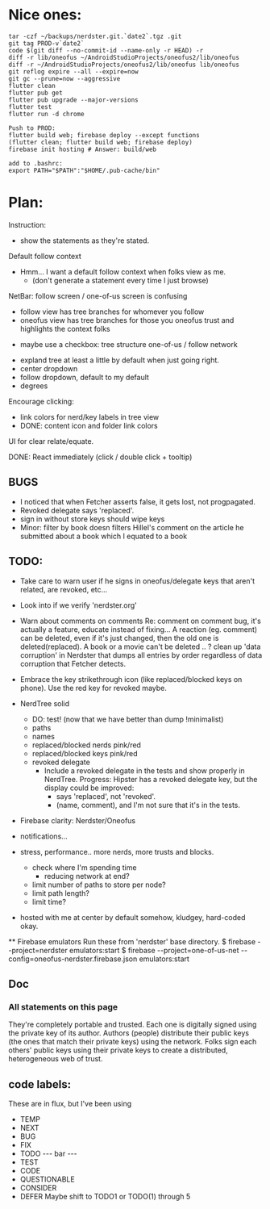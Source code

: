 # Nice ones:
```
tar -czf ~/backups/nerdster.git.`date2`.tgz .git
git tag PROD-v`date2`
code $(git diff --no-commit-id --name-only -r HEAD) -r
diff -r lib/oneofus ~/AndroidStudioProjects/oneofus2/lib/oneofus
diff -r ~/AndroidStudioProjects/oneofus2/lib/oneofus lib/oneofus
git reflog expire --all --expire=now
git gc --prune=now --aggressive
flutter clean
flutter pub get
flutter pub upgrade --major-versions
flutter test
flutter run -d chrome
```

```
Push to PROD:
flutter build web; firebase deploy --except functions
(flutter clean; flutter build web; firebase deploy)
firebase init hosting # Answer: build/web

add to .bashrc:
export PATH="$PATH":"$HOME/.pub-cache/bin"
```

# Plan:

Instruction:
- show the statements as they're stated.

Default follow context
- Hmm... I want a default follow context when folks view as me.
  - (don't generate a statement every time I just browse)

NetBar: follow screen / one-of-us screen is confusing
  - follow view has tree branches for whomever you follow
  - oneofus view has tree branches for those you oneofus trust and highlights the context folks
  * maybe use a checkbox: tree structure one-of-us / follow network
- expland tree at least a little by default when just going right.
- center dropdown
- follow dropdown, default to my default
- degrees

Encourage clicking: 
- link colors for nerd/key labels in tree view
- DONE: content icon and folder link colors

UI for clear relate/equate.

DONE: React immediately (click / double click + tooltip)


## BUGS
- I noticed that when Fetcher asserts false, it gets lost, not progpagated.
- Revoked delegate says 'replaced'.
- sign in without store keys should wipe keys
- Minor: filter by book doesn filters Hillel's comment on the article he
  submitted about a book which I equated to a book

## TODO:
- Take care to warn user if he signs in oneofus/delegate keys that aren't related, are revoked, etc...
- Look into if we verify 'nerdster.org'
- Warn about comments on comments
  Re: comment on comment bug, it's actually a feature, educate instead
  of fixing... A reaction (eg. comment) can be deleted, even if it's
  just changed, then the old one is deleted(replaced). A book or a movie
  can't be deleted ..
? clean up 'data corruption' in Nerdster that dumps all entries by
  order regardless of data corruption that Fetcher detects.
- Embrace the key strikethrough icon (like replaced/blocked keys on phone). Use the red key for revoked maybe.
- NerdTree solid
  - DO: test! (now that we have better than dump !minimalist)
  - paths
  - names
  - replaced/blocked nerds pink/red
  - replaced/blocked keys pink/red
  - revoked delegate
    - Include a revoked delegate in the tests and show properly in NerdTree.
      Progress: Hipster has a revoked delegate key, but the display could be
        improved:
        - says 'replaced', not 'revoked'.
        - (name, comment), and I'm not sure that it's in the tests.

- Firebase clarity: Nerdster/Oneofus 

- notifications...

- stress, performance.. more nerds, more trusts and blocks.
  - check where I'm spending time
    - reducing network at end?
  - limit number of paths to store per node?
  - limit path length?
  - limit time?

- hosted with me at center by default somehow, kludgey, hard-coded okay.

** Firebase emulators
Run these from 'nerdster' base directory.
$ firebase --project=nerdster emulators:start
$ firebase --project=one-of-us-net --config=oneofus-nerdster.firebase.json emulators:start

## Doc
### All statements on this page
They're completely portable and trusted.
Each one is digitally signed using the private key of its author.
Authors (people) distribute their public keys (the ones that match their private keys) using the network. Folks sign each others' public keys using their private keys to create a distributed, heterogeneous web of trust.

## code labels:
These are in flux, but I've been using
- TEMP
- NEXT
- BUG
- FIX
- TODO
--- bar --- 
- TEST
- CODE
- QUESTIONABLE
- CONSIDER
- DEFER
Maybe shift to TODO1 or TODO(1) through 5 
